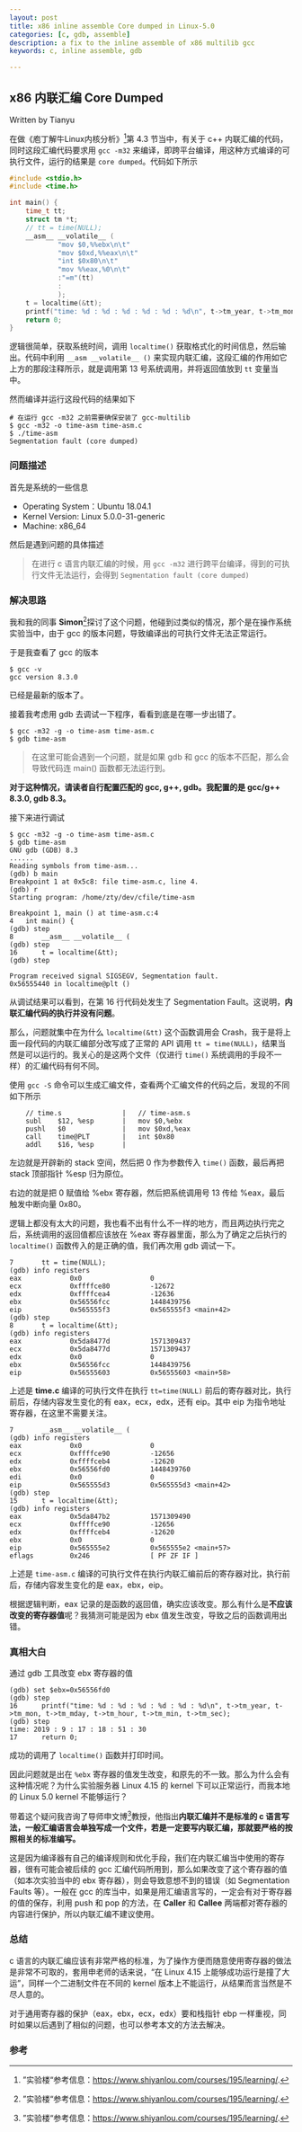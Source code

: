 ```yaml
---
layout: post
title: x86 inline assemble Core dumped in Linux-5.0
categories: [c, gdb, assemble]
description: a fix to the inline assemble of x86 multilib gcc
keywords: c, inline assemble, gdb

---
```


## x86 内联汇编 Core Dumped

Written by Tianyu

在做《庖丁解牛Linux内核分析》[^note]第 4.3 节当中，有关于 c++ 内联汇编的代码，同时这段汇编代码要求用 `gcc -m32` 来编译，即跨平台编译，用这种方式编译的可执行文件，运行的结果是 `core dumped`。代码如下所示

```c
#include <stdio.h>
#include <time.h>

int main() {
    time_t tt; 
    struct tm *t; 
    // tt = time(NULL);
    __asm__ __volatile__ (
            "mov $0,%%ebx\n\t"
            "mov $0xd,%%eax\n\t"
            "int $0x80\n\t"
            "mov %%eax,%0\n\t"
            :"=m"(tt)
            :
            );
    t = localtime(&tt);
    printf("time: %d : %d : %d : %d : %d : %d\n", t->tm_year, t->tm_mon, t->tm_mday, t->tm_hour, t->tm_min, t->tm_sec);
    return 0;
}
```

逻辑很简单，获取系统时间，调用 `localtime()` 获取格式化的时间信息，然后输出。代码中利用 `__asm __volatile__ ()` 来实现内联汇编，这段汇编的作用如它上方的那段注释所示，就是调用第 13 号系统调用，并将返回值放到 `tt` 变量当中。

然而编译并运行这段代码的结果如下

```shell
# 在运行 gcc -m32 之前需要确保安装了 gcc-multilib
$ gcc -m32 -o time-asm time-asm.c
$ ./time-asm 
Segmentation fault (core dumped)
```



### 问题描述

首先是系统的一些信息

* Operating System：Ubuntu 18.04.1
* Kernel Version: Linux 5.0.0-31-generic
* Machine: x86_64

然后是遇到问题的具体描述

> 在进行 c 语言内联汇编的时候，用 `gcc -m32` 进行跨平台编译，得到的可执行文件无法运行，会得到 `Segmentation fault (core dumped)`



### 解决思路

我和我的同事 **Simon**[^note]探讨了这个问题，他碰到过类似的情况，那个是在操作系统实验当中，由于 gcc 的版本问题，导致编译出的可执行文件无法正常运行。



于是我查看了 gcc 的版本

```shell
$ gcc -v
gcc version 8.3.0
```

已经是最新的版本了。



接着我考虑用 gdb 去调试一下程序，看看到底是在哪一步出错了。

```shell
$ gcc -m32 -g -o time-asm time-asm.c
$ gdb time-asm
```



> 在这里可能会遇到一个问题，就是如果 gdb 和 gcc 的版本不匹配，那么会导致代码连 main() 函数都无法运行到。

**对于这种情况，请读者自行配置匹配的 gcc, g++, gdb。我配置的是 gcc/g++ 8.3.0, gdb 8.3。**



接下来进行调试

```shell
$ gcc -m32 -g -o time-asm time-asm.c 
$ gdb time-asm 
GNU gdb (GDB) 8.3
......
Reading symbols from time-asm...
(gdb) b main
Breakpoint 1 at 0x5c8: file time-asm.c, line 4.
(gdb) r
Starting program: /home/zty/dev/cfile/time-asm 

Breakpoint 1, main () at time-asm.c:4
4	int main() {
(gdb) step
8	    __asm__ __volatile__ (
(gdb) step
16	    t = localtime(&tt);
(gdb) step

Program received signal SIGSEGV, Segmentation fault.
0x56555440 in localtime@plt ()
```

从调试结果可以看到，在第 16 行代码处发生了 Segmentation Fault。这说明，**内联汇编代码的执行并没有问题**。



那么，问题就集中在为什么 `localtime(&tt)` 这个函数调用会 Crash，我于是将上面一段代码的内联汇编部分改写成了正常的 API 调用 `tt = time(NULL)`，结果当然是可以运行的。我关心的是这两个文件（仅进行 `time()` 系统调用的手段不一样）的汇编代码有何不同。



使用 `gcc -S` 命令可以生成汇编文件，查看两个汇编文件的代码之后，发现的不同如下所示

```assembly
	// time.s				|	// time-asm.s
	subl	$12, %esp		|	mov $0,%ebx
	pushl	$0				|	mov $0xd,%eax
	call	time@PLT		|	int $0x80
	addl	$16, %esp		|
```

左边就是开辟新的 stack 空间，然后把 0 作为参数传入 `time()` 函数，最后再把 stack 顶部指针 %esp 归为原位。



右边的就是把 0 赋值给 %ebx 寄存器，然后把系统调用号 13 传给 %eax，最后触发中断向量 0x80。



逻辑上都没有太大的问题，我也看不出有什么不一样的地方，而且两边执行完之后，系统调用的返回值都应该放在 %eax 寄存器里面，那么为了确定之后执行的 `localtime()` 函数传入的是正确的值，我们再次用 gdb 调试一下。

```assembly
7	    tt = time(NULL);
(gdb) info registers 
eax            0x0                 0
ecx            0xffffce80          -12672
edx            0xffffcea4          -12636
ebx            0x56556fcc          1448439756
eip            0x565555f3          0x565555f3 <main+42>
(gdb) step
8	    t = localtime(&tt);
(gdb) info registers 
eax            0x5da8477d          1571309437
ecx            0x5da8477d          1571309437
edx            0x0                 0
ebx            0x56556fcc          1448439756
eip            0x56555603          0x56555603 <main+58>
```

上述是 **time.c** 编译的可执行文件在执行 `tt=time(NULL)` 前后的寄存器对比，执行前后，存储内容发生变化的有 eax，ecx，edx，还有 eip。其中 eip 为指令地址寄存器，在这里不需要关注。

```assembly
7	    __asm__ __volatile__ (
(gdb) info registers 
eax            0x0                 0
ecx            0xffffce90          -12656
edx            0xffffceb4          -12620
ebx            0x56556fd0          1448439760
edi            0x0                 0
eip            0x565555d3          0x565555d3 <main+42>
(gdb) step
15	    t = localtime(&tt);
(gdb) info registers 
eax            0x5da847b2          1571309490
ecx            0xffffce90          -12656
edx            0xffffceb4          -12620
ebx            0x0                 0
eip            0x565555e2          0x565555e2 <main+57>
eflags         0x246               [ PF ZF IF ]

```

上述是 `time-asm.c` 编译的可执行文件在执行内联汇编前后的寄存器对比，执行前后，存储内容发生变化的是 eax，ebx，eip。



根据逻辑判断，eax 记录的是函数的返回值，确实应该改变。那么有什么是**不应该改变的寄存器值**呢？我猜测可能是因为 ebx 值发生改变，导致之后的函数调用出错。



### 真相大白

通过 gdb 工具改变 ebx 寄存器的值

```assembly
(gdb) set $ebx=0x56556fd0
(gdb) step
16	    printf("time: %d : %d : %d : %d : %d : %d\n", t->tm_year, t->tm_mon, t->tm_mday, t->tm_hour, t->tm_min, t->tm_sec);
(gdb) step
time: 2019 : 9 : 17 : 18 : 51 : 30
17	    return 0;
```

成功的调用了 `localtime()` 函数并打印时间。



因此问题就是出在 `%ebx` 寄存器的值发生改变，和原先的不一致。那么为什么会有这种情况呢？为什么实验服务器 Linux 4.15 的 kernel 下可以正常运行，而我本地的 Linux 5.0 kernel 不能够运行？



带着这个疑问我咨询了导师申文博[^note]教授，他指出**内联汇编并不是标准的 c 语言写法，一般汇编语言会单独写成一个文件，若是一定要写内联汇编，那就要严格的按照相关的标准编写。**



这是因为编译器有自己的编译规则和优化手段，我们在内联汇编当中使用的寄存器，很有可能会被后续的 gcc 汇编代码所用到，那么如果改变了这个寄存器的值（如本次实验当中的 ebx 寄存器），则会导致意想不到的错误（如 Segmentation Faults 等）。一般在 gcc 的库当中，如果是用汇编语言写的，一定会有对于寄存器的值的保存，利用 push 和 pop 的方法，在 **Caller** 和 **Callee** 两端都对寄存器的内容进行保护，所以内联汇编不建议使用。



### 总结

c 语言的内联汇编应该有非常严格的标准，为了操作方便而随意使用寄存器的做法是非常不可取的，套用申老师的话来说，“在 Linux 4.15 上能够成功运行是撞了大运”，同样一个二进制文件在不同的 kernel 版本上不能运行，从结果而言当然是不尽人意的。



对于通用寄存器的保护（eax，ebx，ecx，edx）要和栈指针 ebp 一样重视，同时如果以后遇到了相似的问题，也可以参考本文的方法去解决。



### 参考

[^note]: ”实验楼“参考信息：https://www.shiyanlou.com/courses/195/learning/.
[^note]: SimonSungm, Master in Zhejiang University：https://simonsungm.github.io/about/.
[^note]: Wenbo Shen, Professor at Zhejiang University: https://wenboshen.org/.

































[^footnote]: 